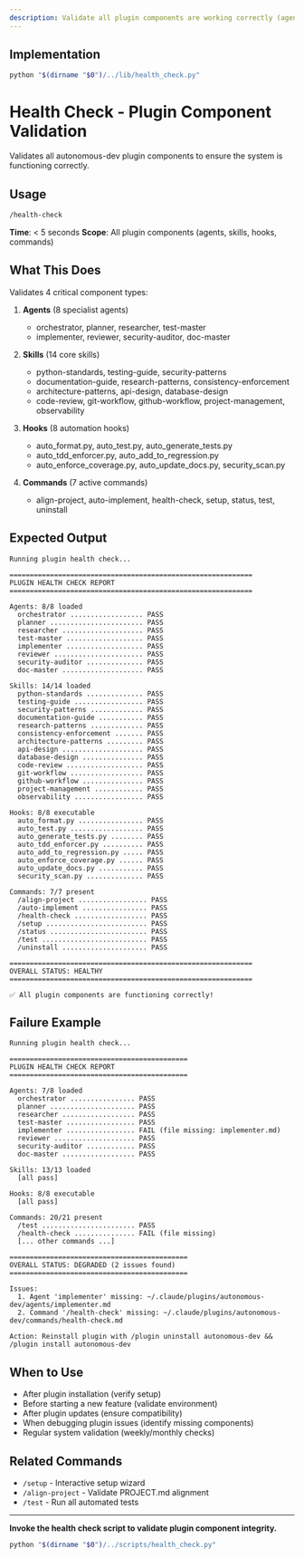 ```yaml
---
description: Validate all plugin components are working correctly (agents, skills, hooks, commands)
---
```


## Implementation

```bash
python "$(dirname "$0")/../lib/health_check.py"
```

# Health Check - Plugin Component Validation

Validates all autonomous-dev plugin components to ensure the system is functioning correctly.

## Usage

```bash
/health-check
```

**Time**: < 5 seconds
**Scope**: All plugin components (agents, skills, hooks, commands)

## What This Does

Validates 4 critical component types:

1. **Agents** (8 specialist agents)
   - orchestrator, planner, researcher, test-master
   - implementer, reviewer, security-auditor, doc-master

2. **Skills** (14 core skills)
   - python-standards, testing-guide, security-patterns
   - documentation-guide, research-patterns, consistency-enforcement
   - architecture-patterns, api-design, database-design
   - code-review, git-workflow, github-workflow, project-management, observability

3. **Hooks** (8 automation hooks)
   - auto_format.py, auto_test.py, auto_generate_tests.py
   - auto_tdd_enforcer.py, auto_add_to_regression.py
   - auto_enforce_coverage.py, auto_update_docs.py, security_scan.py

4. **Commands** (7 active commands)
   - align-project, auto-implement, health-check, setup, status, test, uninstall

## Expected Output

```
Running plugin health check...

============================================================
PLUGIN HEALTH CHECK REPORT
============================================================

Agents: 8/8 loaded
  orchestrator .................. PASS
  planner ....................... PASS
  researcher .................... PASS
  test-master ................... PASS
  implementer ................... PASS
  reviewer ...................... PASS
  security-auditor .............. PASS
  doc-master .................... PASS

Skills: 14/14 loaded
  python-standards .............. PASS
  testing-guide ................. PASS
  security-patterns ............. PASS
  documentation-guide ........... PASS
  research-patterns ............. PASS
  consistency-enforcement ....... PASS
  architecture-patterns ......... PASS
  api-design .................... PASS
  database-design ............... PASS
  code-review ................... PASS
  git-workflow .................. PASS
  github-workflow ............... PASS
  project-management ............ PASS
  observability ................. PASS

Hooks: 8/8 executable
  auto_format.py ................ PASS
  auto_test.py .................. PASS
  auto_generate_tests.py ........ PASS
  auto_tdd_enforcer.py .......... PASS
  auto_add_to_regression.py ..... PASS
  auto_enforce_coverage.py ...... PASS
  auto_update_docs.py ........... PASS
  security_scan.py .............. PASS

Commands: 7/7 present
  /align-project ................. PASS
  /auto-implement ................ PASS
  /health-check .................. PASS
  /setup ......................... PASS
  /status ........................ PASS
  /test .......................... PASS
  /uninstall ..................... PASS

============================================================
OVERALL STATUS: HEALTHY
============================================================

✅ All plugin components are functioning correctly!
```

## Failure Example

```
Running plugin health check...

============================================
PLUGIN HEALTH CHECK REPORT
============================================

Agents: 7/8 loaded
  orchestrator ................ PASS
  planner ..................... PASS
  researcher .................. PASS
  test-master ................. PASS
  implementer ................. FAIL (file missing: implementer.md)
  reviewer .................... PASS
  security-auditor ............ PASS
  doc-master .................. PASS

Skills: 13/13 loaded
  [all pass]

Hooks: 8/8 executable
  [all pass]

Commands: 20/21 present
  /test ....................... PASS
  /health-check ............... FAIL (file missing)
  [... other commands ...]

============================================
OVERALL STATUS: DEGRADED (2 issues found)
============================================

Issues:
  1. Agent 'implementer' missing: ~/.claude/plugins/autonomous-dev/agents/implementer.md
  2. Command '/health-check' missing: ~/.claude/plugins/autonomous-dev/commands/health-check.md

Action: Reinstall plugin with /plugin uninstall autonomous-dev && /plugin install autonomous-dev
```

## When to Use

- After plugin installation (verify setup)
- Before starting a new feature (validate environment)
- After plugin updates (ensure compatibility)
- When debugging plugin issues (identify missing components)
- Regular system validation (weekly/monthly checks)

## Related Commands

- `/setup` - Interactive setup wizard
- `/align-project` - Validate PROJECT.md alignment
- `/test` - Run all automated tests

---

**Invoke the health check script to validate plugin component integrity.**

```bash
python "$(dirname "$0")/../scripts/health_check.py"
```
